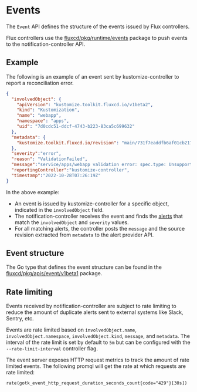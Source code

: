 # Events

<!-- menuweight:20 -->

The `Event` API defines the structure of the events issued by Flux controllers.

Flux controllers use the [fluxcd/pkg/runtime/events](https://github.com/fluxcd/pkg/tree/main/runtime/events)
package to push events to the notification-controller API.

## Example

The following is an example of an event sent by kustomize-controller to report a reconciliation error.

```json
{
  "involvedObject": {
    "apiVersion": "kustomize.toolkit.fluxcd.io/v1beta2",
    "kind": "Kustomization",
    "name": "webapp",
    "namespace": "apps",
    "uid": "7d0cdc51-ddcf-4743-b223-83ca5c699632"
  },
  "metadata": {
    "kustomize.toolkit.fluxcd.io/revision": "main/731f7eaddfb6af01cb2173e18f0f75b0ba780ef1"
  },
  "severity":"error",
  "reason": "ValidationFailed",
  "message":"service/apps/webapp validation error: spec.type: Unsupported value: Ingress",
  "reportingController":"kustomize-controller",
  "timestamp":"2022-10-28T07:26:19Z"
}
```

In the above example:

- An event is issued by kustomize-controller for a specific object, indicated in the
  `involvedObject` field.
- The notification-controller receives the event and finds the [alerts](alerts.md)
  that match the `involvedObject` and `severity` values.
- For all matching alerts, the controller posts the `message` and the source revision
  extracted from `metadata` to the alert provider API.

## Event structure

The Go type that defines the event structure can be found in the
[fluxcd/pkg/apis/event/v1beta1](https://github.com/fluxcd/pkg/blob/main/apis/event/v1beta1/event.go)
package.

## Rate limiting

Events received by notification-controller are subject to rate limiting to reduce the
amount of duplicate alerts sent to external systems like Slack, Sentry, etc.

Events are rate limited based on `involvedObject.name`, `involvedObject.namespace`,
`involvedObject.kind`, `message`, and `metadata`.
The interval of the rate limit is set by default to `5m` but can be configured
with the `--rate-limit-interval` controller flag.

The event server exposes HTTP request metrics to track the amount of rate limited events.
The following promql will get the rate at which requests are rate limited:

```
rate(gotk_event_http_request_duration_seconds_count{code="429"}[30s])
```
